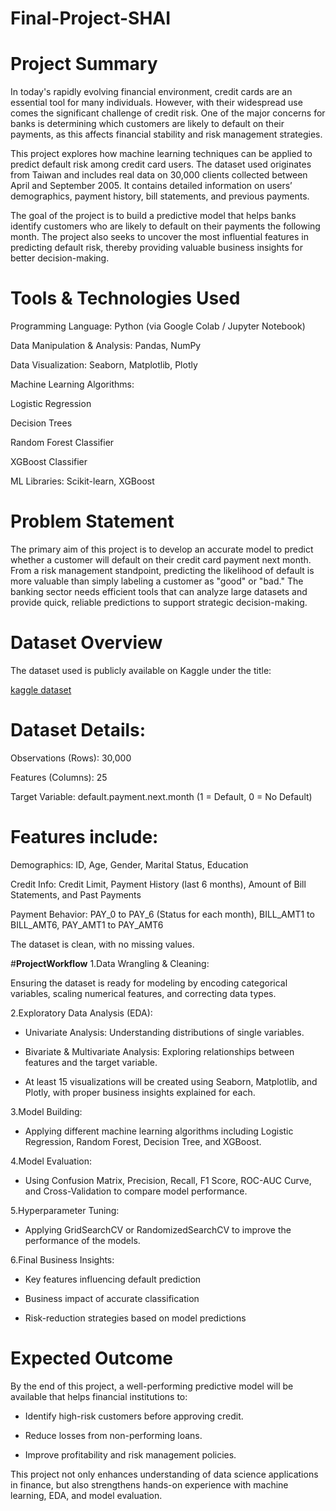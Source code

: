 # Final-Project-SHAI

# Project Summary
In today's rapidly evolving financial environment, credit cards are an essential tool for many individuals. However, with their widespread use comes the significant challenge of credit risk. One of the major concerns for banks is determining which customers are likely to default on their payments, as this affects financial stability and risk management strategies.

This project explores how machine learning techniques can be applied to predict default risk among credit card users. The dataset used originates from Taiwan and includes real data on 30,000 clients collected between April and September 2005. It contains detailed information on users’ demographics, payment history, bill statements, and previous payments.

The goal of the project is to build a predictive model that helps banks identify customers who are likely to default on their payments the following month. The project also seeks to uncover the most influential features in predicting default risk, thereby providing valuable business insights for better decision-making.


# Tools & Technologies Used
Programming Language: Python (via Google Colab / Jupyter Notebook)

Data Manipulation & Analysis: Pandas, NumPy

Data Visualization: Seaborn, Matplotlib, Plotly

Machine Learning Algorithms:

Logistic Regression

Decision Trees

Random Forest Classifier

XGBoost Classifier

ML Libraries: Scikit-learn, XGBoost



# Problem Statement
 The primary aim of this project is to develop an accurate model to predict whether a customer will default on their credit card payment next month. From a risk management standpoint, predicting the likelihood of default is more valuable than simply labeling a customer as "good" or "bad." The banking sector needs efficient tools that can analyze large datasets and provide quick, reliable predictions to support strategic decision-making.



# Dataset Overview
The dataset used is publicly available on Kaggle under the title:

[kaggle dataset ](https://https://www.kaggle.com/uciml/default-of-credit-card-clients-dataset)




# Dataset Details:
Observations (Rows): 30,000

Features (Columns): 25

Target Variable: default.payment.next.month (1 = Default, 0 = No Default)

#  Features include:
Demographics: ID, Age, Gender, Marital Status, Education

Credit Info: Credit Limit, Payment History (last 6 months), Amount of Bill Statements, and Past Payments

Payment Behavior: PAY_0 to PAY_6 (Status for each month), BILL_AMT1 to BILL_AMT6, PAY_AMT1 to PAY_AMT6

 The dataset is clean, with no missing values.

#**ProjectWorkflow**
1.Data Wrangling & Cleaning:



Ensuring the dataset is ready for modeling by encoding categorical variables, scaling numerical features, and correcting data types.

2.Exploratory Data Analysis (EDA):

* Univariate Analysis: Understanding distributions of single variables.

* Bivariate & Multivariate Analysis: Exploring relationships between features and the target variable.

* At least 15 visualizations will be created using Seaborn, Matplotlib, and Plotly, with proper business insights explained for each.

3.Model Building:
* Applying different machine learning algorithms including Logistic Regression, Random Forest, Decision Tree, and XGBoost.

4.Model Evaluation:
* Using Confusion Matrix, Precision, Recall, F1 Score, ROC-AUC Curve, and Cross-Validation to compare model performance.

5.Hyperparameter Tuning:
* Applying GridSearchCV or RandomizedSearchCV to improve the performance of the models.

6.Final Business Insights:

* Key features influencing default prediction

* Business impact of accurate classification

* Risk-reduction strategies based on model predictions





# **Expected Outcome**
By the end of this project, a well-performing predictive model will be available that helps financial institutions to:

* Identify high-risk customers before approving credit.

* Reduce losses from non-performing loans.

* Improve profitability and risk management policies.

This project not only enhances understanding of data science applications in finance, but also strengthens hands-on experience with machine learning, EDA, and model evaluation.

